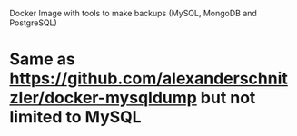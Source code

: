 Docker Image with tools to make backups (MySQL, MongoDB and PostgreSQL)

# Same as https://github.com/alexanderschnitzler/docker-mysqldump but not limited to MySQL